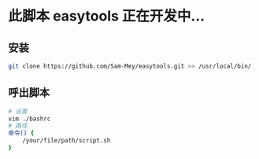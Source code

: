 # 此脚本 easytools 正在开发中...

## 安装

```bash
git clone https://github.com/Sam-Mey/easytools.git >> /usr/local/bin/
```

## 呼出脚本

```bash
# 设置
vim ./bashrc
# 路径
命令() {
    /your/file/path/script.sh
}
```
